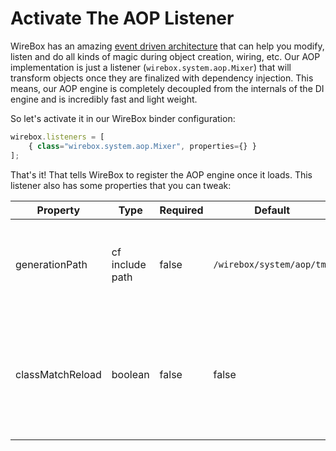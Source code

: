 # Activate The AOP Listener

WireBox has an amazing [event driven architecture](../../usage/wirebox-event-model/) that can help you modify, listen and do all kinds of magic during object creation, wiring, etc. Our AOP implementation is just a listener \(`wirebox.system.aop.Mixer`\) that will transform objects once they are finalized with dependency injection. This means, our AOP engine is completely decoupled from the internals of the DI engine and is incredibly fast and light weight.

So let's activate it in our WireBox binder configuration:

```javascript
wirebox.listeners = [
    { class="wirebox.system.aop.Mixer", properties={} }
];
```

That's it! That tells WireBox to register the AOP engine once it loads. This listener also has some properties that you can tweak:

| Property | Type | Required | Default | Description |
| --- | --- | --- | --- | --- |
| generationPath | cf include path | false | `/wirebox/system/aop/tmp` | The location where UDF stubs will be generated to. This can be to disk or memory. |
| classMatchReload | boolean | false | false | A cool flag to allow you to reload the class matching dictionary for development purposes only. |

